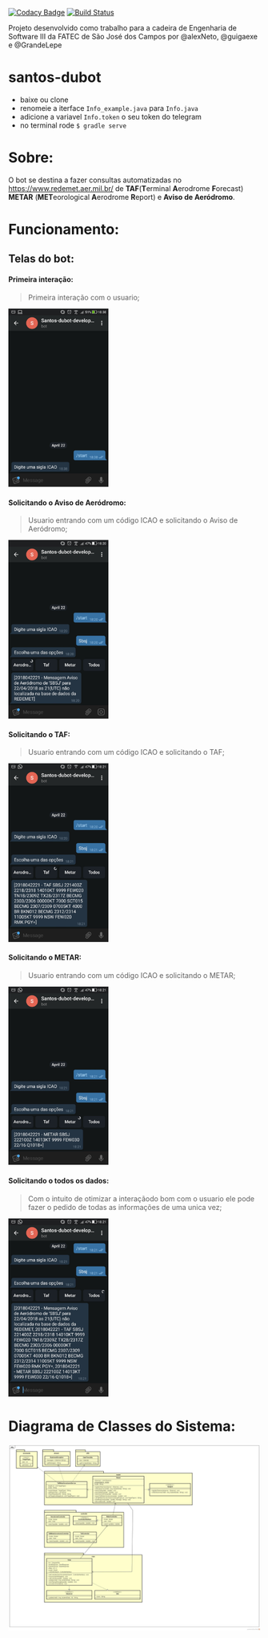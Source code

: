 [![Codacy Badge](https://api.codacy.com/project/badge/Grade/ff7ef076304e4d20941e28f022207eae)](https://app.codacy.com/app/alexNeto/santos-dubot?utm_source=github.com&utm_medium=referral&utm_content=alexNeto/santos-dubot&utm_campaign=badger)
[![Build Status](https://travis-ci.org/alexNeto/santos-dubot.svg?branch=master)](https://travis-ci.org/alexNeto/santos-dubot)


Projeto desenvolvido como trabalho para a cadeira de Engenharia de Software III da FATEC de São José dos Campos por @alexNeto, @guigaexe e @GrandeLepe

# santos-dubot

* baixe ou clone
* renomeie a iterface `Info_example.java` para `Info.java`
* adicione a variavel `Info.token` o seu token do telegram
* no terminal rode `$ gradle serve`


# Sobre: 
O bot se destina a fazer consultas automatizadas no https://www.redemet.aer.mil.br/ de **TAF**(**T**erminal **A**erodrome **F**orecast) **METAR** (**MET**eorological **A**erodrome **R**eport) e **Aviso de Aeródromo**.

# Funcionamento:

## Telas do bot:

#### Primeira interação:

>Primeira interação com o usuario;

<img src="Figures/inicio.jpg" width="200">


#### Solicitando o Aviso de Aeródromo:
>Usuario entrando com um código ICAO e solicitando o Aviso de Aeródromo;

<img src="Figures/aviso.jpg" width="200">


#### Solicitando o TAF:
>Usuario entrando com um código ICAO e solicitando o TAF;

<img src="Figures/taf.jpg" width="200">

#### Solicitando o METAR:
>Usuario entrando com um código ICAO e solicitando o METAR;

<img src="Figures/metar.jpg" width="200">

#### Solicitando o todos os dados:
>Com o intuito de otimizar a interaçãodo bom com o usuario ele pode fazer o pedido de todas as informações de uma unica vez;

<img src="Figures/todos.jpg" width="200">


# Diagrama de Classes do Sistema:

![description](Figures/mvc.jpg)
